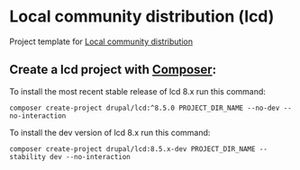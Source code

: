 # Local community distribution (lcd)

Project template for [Local community distribution](https://www.drupal.org/project/lcd/issues/2983314)

## Create a lcd project with [Composer](https://getcomposer.org/download/):

To install the most recent stable release of lcd 8.x run this command:
```
composer create-project drupal/lcd:^8.5.0 PROJECT_DIR_NAME --no-dev --no-interaction
```

To install the dev version of lcd 8.x run this command:
```
composer create-project drupal/lcd:8.5.x-dev PROJECT_DIR_NAME --stability dev --no-interaction
```

